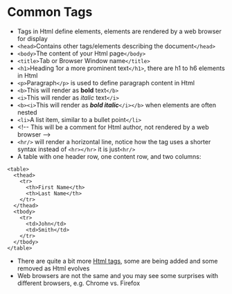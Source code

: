 # Common Tags

* Tags in Html define elements, elements are rendered by a web browser for display
* `<head>`Contains other tags/elements describing the document`</head>`
* `<body>`The content of your Html page`</body>`
* `<title>`Tab or Browser Window name`</title>`
* `<h1>`Heading 1or a more prominent text`</h1>`, there are h1 to h6 elements in Html
* `<p>`Paragraph`</p>` is used to define paragraph content in Html
* `<b>`This will render as **bold** text`</b>`
* `<i>`This will render as _italic_ text`</i>`
* `<b><i>`This will render as _**bold italic**_`</i></b>` when elements are often nested
* `<li>`A list item, similar to a bullet point`</li>`
* &lt;!-- This will be a comment for Html author, not rendered by a web browser --&gt;
* `<hr/>` will render a horizontal line, notice how the tag uses a shorter syntax instead of `<hr></hr>` it is just`<hr/>`
* A table with one header row, one content row, and two columns:

```
<table>
  <thead> 
    <tr>
      <th>First Name</th> 
      <th>Last Name</th> 
    </tr> 
  </thead> 
  <tbody>
    <tr>
      <td>John</td>
      <td>Smith</td>
    </tr>
  </tbody>
</table>
```

* There are quite a bit more [Html tags](https://www.w3schools.com/TAGS/default.ASP), some are being added and some removed as Html evolves
* Web browsers are not the same and you may see some surprises with different browsers, e.g. Chrome vs. Firefox



